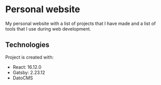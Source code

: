 # Personal website

My personal website with a list of projects that I have made and a list of tools that I use during web development.
	
## Technologies
Project is created with:
* React: 16.12.0
* Gatsby: 2.23.12
* DatoCMS

